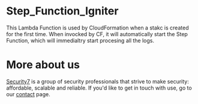 # Step_Function_Igniter

This Lambda Function is used by CloudFormation when a stakc is created for the first time. When invocked by CF, it will automatically start the Step Function, which will immedialtry start procesing all the logs.

# More about us

[Security7](https://www.security7.net/) is a group of security professionals that strive to make security: affordable, scalable and reliable. If you'd like to get in touch with use, go to our [contact](https://www.security7.net/contact/) page.
